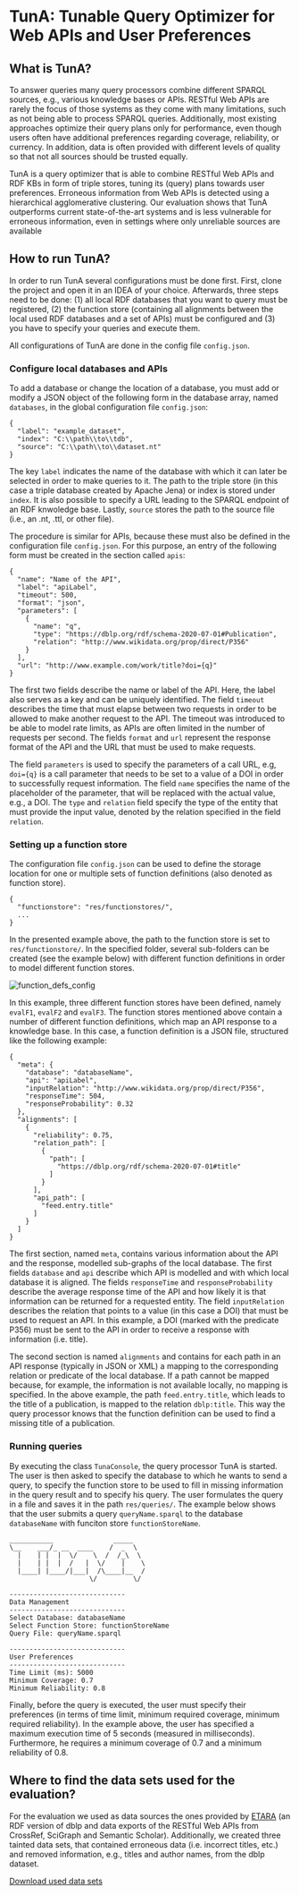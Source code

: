 # TunA: Tunable Query Optimizer for Web APIs and User Preferences

## What is TunA?
To answer queries many query processors combine different SPARQL sources, e.g., various knowledge bases or APIs. RESTful Web APIs are rarely the focus of those systems as they come with many limitations, such as not being able to process SPARQL queries. Additionally, most existing approaches optimize their query plans only for performance, even though users often have additional preferences regarding coverage, reliability, or currency. In addition, data is often provided with different levels of quality so that not all sources should be trusted equally.

TunA is a query optimizer that is able to combine RESTful Web APIs and RDF KBs in form of triple stores, tuning its (query) plans towards user preferences. Erroneous information from Web APIs is detected using a hierarchical agglomerative clustering. Our evaluation shows that TunA outperforms current state-of-the-art systems and is less vulnerable for erroneous information, even in settings where only unreliable sources are available

## How to run TunA?
In order to run TunA several configurations must be done first. First, clone the project and open it in an IDEA of your choice. Afterwards, three steps need to be done: (1) all local RDF databases that you want to query must be registered, (2) the function store (containing all alignments between the local used RDF databases and a set of APIs) must be configured and (3) you have to specify your queries and execute them.

All configurations of TunA are done in the config file `config.json`.

### Configure local databases and APIs
To add a database or change the location of a database, you must add or modify a JSON object of the following form in the database array, named `databases`, in the global configuration file `config.json`:

```
{
  "label": "example_dataset",
  "index": "C:\\path\\to\\tdb",
  "source": "C:\\path\\to\\dataset.nt"
}
```

The key `label` indicates the name of the database with which it can later be selected in order to make queries to it. The path to the triple store (in this case a triple database created by Apache Jena) or index is stored under `index`. It is also possible to specify a URL leading to the SPARQL endpoint of an RDF knwoledge base. Lastly, `source` stores the path to the source file (i.e., an .nt, .ttl, or other file).

The procedure is similar for APIs, because these must also be defined in the configuration file `config.json`. For this purpose, an entry of the following form must be created in the section called `apis`:

```
{
  "name": "Name of the API",
  "label": "apiLabel",
  "timeout": 500,
  "format": "json",
  "parameters": [
    {
      "name": "q",
      "type": "https://dblp.org/rdf/schema-2020-07-01#Publication",
      "relation": "http://www.wikidata.org/prop/direct/P356"
    }
  ],
  "url": "http://www.example.com/work/title?doi={q}"
}
```

The first two fields describe the name or label of the API. Here, the label also serves as a key and can be uniquely identified. The field `timeout` describes the time that must elapse between two requests in order to be allowed to make another request to the API. The timeout was introduced to be able to model rate limits, as APIs are often limited in the number of requests per second. The fields `format` and `url` represent the response format of the API and the URL that must be used to make requests.

The field `parameters` is used to specify the parameters of a call URL, e.g, `doi={q}` is a call parameter that needs to be set to a value of a DOI in order to successfully request information. The field `name` specifies the name of the placeholder of the parameter, that will be replaced with the actual value, e.g., a DOI. The `type` and `relation` field specify the type of the entity that must provide the input value, denoted by the relation specified in the field `relation`.

### Setting up a function store
The configuration file `config.json` can be used to define the storage location for one or multiple sets of function definitions (also denoted as function store).

```
{
  "functionstore": "res/functionstores/",
  ...
}
```

In the presented example above, the path to the function store is set to `res/functionstore/`. In the specified folder, several sub-folders can be created (see the example below) with different function definitions in order to model different function stores.

![function_defs_config](https://user-images.githubusercontent.com/120786910/210748228-89a0e146-d9d7-469b-9257-3f2a9a56ac8a.JPG)

In this example, three different function stores have been defined, namely `evalF1`, `evalF2` and `evalF3`. The function stores mentioned above contain a number of different function definitions, which map an API response to a knowledge base. In this case, a function definition is a JSON file, structured like the following example:

```
{
  "meta": {
    "database": "databaseName",
    "api": "apiLabel",
    "inputRelation": "http://www.wikidata.org/prop/direct/P356",
    "responseTime": 504,
    "responseProbability": 0.32
  },
  "alignments": [
    {
      "reliability": 0.75,
      "relation_path": [
        {
          "path": [
            "https://dblp.org/rdf/schema-2020-07-01#title"
          ]
        }
      ],
      "api_path": [
        "feed.entry.title"
      ]
    }
  ]
}

```

The first section, named `meta`, contains various information about the API and the response, modelled sub-graphs of the local database. The first fields `database` and `api` describe which API is modelled and with which local database it is aligned. The fields `responseTime` and `responseProbability` describe the average response time of the API and how likely it is that information can be returned for a requested entity. The field `inputRelation` describes the relation that points to a value (in this case a DOI) that must be used to request an API. In this example, a DOI (marked with the predicate P356) must be sent to the API in order to receive a response with information (i.e. title).

The second section is named `alignments` and contains for each path in an API response (typically in JSON or XML) a mapping to the corresponding relation or predicate of the local database. If a path cannot be mapped because, for example, the information is not available locally, no mapping is specified. In the above example, the path `feed.entry.title`, which leads to the title of a publication, is mapped to the relation `dblp:title`. This way the query processor knows that the function definition can be used to find a missing title of a publication.

### Running queries
By executing the class `TunaConsole`, the query processor TunA is started. The user is then asked to specify the database to which he wants to send a query, to specify the function store to be used to fill in missing information in the query result and to specify his query. The user formulates the query in a file and saves it in the path `res/queries/`. The example below shows that the user submits a query `queryName.sparql` to the database `databaseName` with funciton store `functionStoreName`.

```
___________               _____   
\__    ___/_ __  ____    /  _  \  
  |    | |  |  \/    \  /  /_\  \ 
  |    | |  |  /   |  \/    |    \
  |____| |____/|___|  /\____|__  /
                    \/         \/ 

-----------------------------
Data Management
-----------------------------
Select Database: databaseName
Select Function Store: functionStoreName
Query File: queryName.sparql

-----------------------------
User Preferences
-----------------------------
Time Limit (ms): 5000
Minimum Coverage: 0.7
Minimum Reliability: 0.8
```

Finally, before the query is executed, the user must specify their preferences (in terms of time limit, minimum required coverage, minimum required reliability). In the example above, the user has specified a maximum execution time of 5 seconds (measured in milliseconds). Furthermore, he requires a minimum coverage of 0.7 and a minimum reliability of 0.8.

## Where to find the data sets used for the evaluation?
For the evaluation we used as data sources the ones provided by [ETARA](https://github.com/anonresearcher123/ETARA) (an RDF version of dblp and data exports of the RESTful Web APIs from CrossRef, SciGraph and Semantic Scholar). Additionally, we created three tainted data sets, that contained erroneous data (i.e. incorrect titles, etc.) and removed information, e.g., titles and author names, from the dblp dataset.

[Download used data sets](https://www.dropbox.com/scl/fo/1t7gmh8bzbyieanacdl5a/h?dl=0&rlkey=66rejlyibvjxrb2z3hwsrji4v "Link to used datasets")
